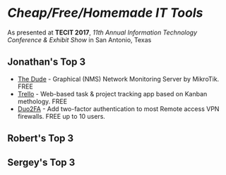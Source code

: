 # *Cheap/Free/Homemade IT Tools*

As presented at **TECIT 2017**, *11th Annual Information Technology Conference & Exhibit Show* in San Antonio, Texas

## Jonathan's Top 3

* [The Dude](https://mikrotik.com/thedude) - Graphical (NMS) Network Monitoring Server by MikroTik. FREE
* [Trello](https://trello.com/jcutrer/recommend) - Web-based task & project tracking app based on Kanban methology. FREE
* [Duo2FA](https://duo.com/) - Add two-factor authentication to most Remote access VPN firewalls.  FREE up to 10 users.


## Robert's Top 3


## Sergey's Top 3

